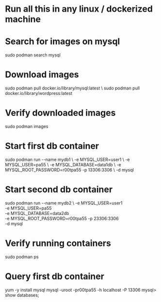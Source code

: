 # Run all this in any linux / dockerized machine

# Search for images on mysql
sudo podman search mysql

# Download images
sudo podman pull docker.io/library/mysql:latest \\
sudo podman pull docker.io/library/wordpress:latest

# Verify downloaded images
sudo podman images

# Start first db container
sudo podman run --name mydb1 \\
-e MYSQL_USER=user1 \\
-e MYSQL_USER=pa55 \\
-e MYSQL_DATABASE=data1db \\
-e MYSQL_ROOT_PASSWORD=r00tpa55
-p 13306:3306 \\
-d mysql

# Start second db container
sudo podman run --name mydb2 \\
-e MYSQL_USER=user1 \
-e MYSQL_USER=pa55 \
-e MYSQL_DATABASE=data2db \
-e MYSQL_ROOT_PASSWORD=r00tpa55
-p 23306:3306 \
-d mysql

# Verify running containers
sudo podman ps 

# Query first db container
yum -y install mysql
mysql -uroot -pr00tpa55 -h localhost -P 13306
mysql> show databases;


